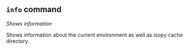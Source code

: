 ## `info` command

_Shows information_

Shows information about the current environment as well as isopy cache
directory.
